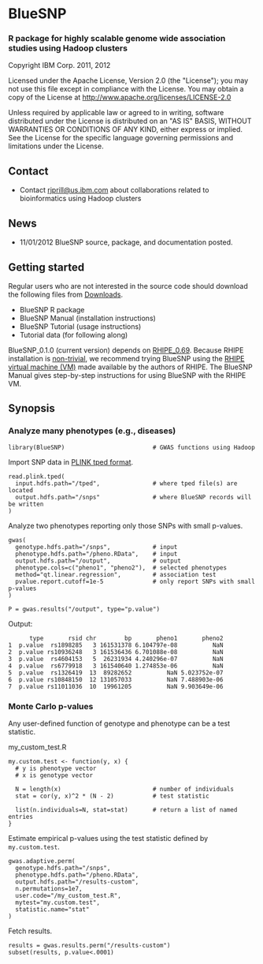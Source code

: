 BlueSNP
==========

### R package for highly scalable genome wide association studies using Hadoop clusters

Copyright IBM Corp. 2011, 2012

Licensed under the Apache License, Version 2.0 (the "License");
you may not use this file except in compliance with the License.
You may obtain a copy of the License at http://www.apache.org/licenses/LICENSE-2.0

Unless required by applicable law or agreed to in writing, software
distributed under the License is distributed on an "AS IS" BASIS,
WITHOUT WARRANTIES OR CONDITIONS OF ANY KIND, either express or implied.
See the License for the specific language governing permissions and
limitations under the License.

Contact
----------

* Contact rjprill@us.ibm.com about collaborations related to bioinformatics using Hadoop clusters

News
----------

* 11/01/2012 BlueSNP source, package, and documentation posted.

Getting started
----------

Regular users who are not interested in the source code should download the following files from [Downloads](https://github.com/ibm-bioinformatics/BlueSNP/downloads).
* BlueSNP R package
* BlueSNP Manual (installation instructions)
* BlueSNP Tutorial (usage instructions)
* Tutorial data (for following along)

BlueSNP_0.1.0 (current version) depends on [RHIPE_0.69](https://github.com/saptarshiguha/RHIPE/downloads). Because RHIPE installation is [non-trivial](https://www.datadr.org/install.html), we recommend trying BlueSNP using the [RHIPE virtual machine (VM)](https://docs.google.com/open?id=0BzruSBxuthmjUS1vU3lzOENXWlU) made available by the authors of RHIPE. The BlueSNP Manual gives step-by-step instructions for using BlueSNP with the RHIPE VM.

Synopsis
----------

### Analyze many phenotypes (e.g., diseases)

    library(BlueSNP)                         # GWAS functions using Hadoop

Import SNP data in [PLINK tped format](http://pngu.mgh.harvard.edu/~purcell/plink/data.shtml#tr).

    read.plink.tped(
      input.hdfs.path="/tped",               # where tped file(s) are located
      output.hdfs.path="/snps"               # where BlueSNP records will be written
    )

Analyze two phenotypes reporting only those SNPs with small p-values.

    gwas(
      genotype.hdfs.path="/snps",            # input
      phenotype.hdfs.path="/pheno.RData",    # input
      output.hdfs.path="/output",            # output
      phenotype.cols=c("pheno1", "pheno2"),  # selected phenotypes
      method="qt.linear.regression",         # association test
      pvalue.report.cutoff=1e-5              # only report SNPs with small p-values
    )
    
    P = gwas.results("/output", type="p.value")    

Output:

          type       rsid chr        bp       pheno1       pheno2
    1  p.value  rs1898285   3 161531378 6.104797e-08          NaN
    2  p.value rs10936248   3 161536436 6.701088e-08          NaN
    3  p.value  rs4604153   5  26231934 4.240296e-07          NaN
    4  p.value  rs6779918   3 161540640 1.274853e-06          NaN
    5  p.value  rs1326419  13  89282652          NaN 5.023752e-07
    6  p.value rs10848150  12 131057033          NaN 7.488903e-06
    7  p.value rs11011036  10  19961205          NaN 9.903649e-06

### Monte Carlo p-values

Any user-defined function of genotype and phenotype can be a test statistic.

my_custom_test.R

    my.custom.test <- function(y, x) {
      # y is phenotype vector
      # x is genotype vector
    
      N = length(x)                          # number of individuals
      stat = cor(y, x)^2 * (N - 2)           # test statistic
    
      list(n.individuals=N, stat=stat)       # return a list of named entries
    }

Estimate empirical p-values using the test statistic defined by `my.custom.test`.

    gwas.adaptive.perm(
      genotype.hdfs.path="/snps",
      phenotype.hdfs.path="/pheno.RData",
      output.hdfs.path="/results-custom",
      n.permutations=1e7,
      user.code="/my_custom_test.R",
      mytest="my.custom.test",
      statistic.name="stat"
    )

Fetch results.

    results = gwas.results.perm("/results-custom")
    subset(results, p.value<.0001)

